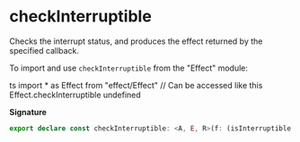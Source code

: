 # checkInterruptible

Checks the interrupt status, and produces the effect returned by the
specified callback.

To import and use `checkInterruptible` from the "Effect" module:

ts
import \* as Effect from "effect/Effect"
// Can be accessed like this
Effect.checkInterruptible
undefined

**Signature**

```ts
export declare const checkInterruptible: <A, E, R>(f: (isInterruptible: boolean) => Effect<A, E, R>) => Effect<A, E, R>
```

